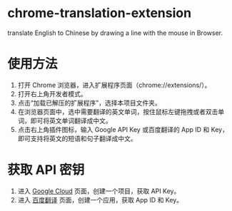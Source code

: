 # chrome-translation-extension
translate English to Chinese by drawing a line with the mouse in Browser.

# 使用方法
1. 打开 Chrome 浏览器，进入扩展程序页面（chrome://extensions/）。
2. 打开右上角开发者模式。
3. 点击“加载已解压的扩展程序”，选择本项目文件夹。
4. 在浏览器页面中，选中需要翻译的英文单词，按住鼠标左键拖拽或者双击单词，即可将英文单词翻译成中文。
5. 点击右上角插件图标，输入 Google API Key 或百度翻译的 App ID 和 Key，即可支持将英文的短语和句子翻译成中文。

# 获取 API 密钥
1. 进入 [Google Cloud](https://console.cloud.google.com/) 页面，创建一个项目，获取 API Key。
2. 进入 [百度翻译](https://fanyi-api.baidu.com/api/trans/product/index) 页面，创建一个应用，获取 App ID 和 Key。    